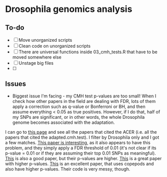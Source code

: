 # Drosophila genomics analysis

## To-do
- [ ] Move unorganized scripts
- [ ] Clean code on unorganized scripts
- [ ] There are universal functions inside 03_cmh_tests.R that have to be moved somewhere else
- [ ] Unstage big files
- [ ]

## Issues
 - Biggest issue I'm facing - my CMH test p-values are too small! When I check how other papers in the field are dealing with FDR, lots of them apply a correction such as q-value or Bonferroni or BH, and then assume everything < 0.05 as true positives. However, if I do that, half of my SNPs are significant, or in other words, the whole Drosophila genome becomes associated with the adaptation.

I can go to [this page](https://scholar.google.com/scholar?hl=en&as_sdt=5%2C38&sciodt=0%2C38&cites=4613566741279609699&scipsc=1&q=drosophila&btnG=) and see all the papers that cited the ACER (i.e. all the papers that cited the adapted.cmh.test).
I filter by Drosophila only and I got a few matches.
[This paper is interesting](https://www.biorxiv.org/content/10.1101/2024.02.08.579525v1.full.pdf), as it also appears to have this problem, and they simply apply a FDR threshold of 0.01 (it's not clear if its p-value = 0.01 or if they are assuming their top 0.01 SNPs as meaningful).
[This](https://academic.oup.com/genetics/article/224/3/iyad050/7085646) is also a good paper, but their p-values are higher.
[This](https://link.springer.com/article/10.1186/s13059-021-02425-9) is a great paper with higher p-values.
[This](https://www.nature.com/articles/s41467-022-31622-8#data-availability) is an excellent paper, that uses copepods and also have higher p-values. Their code is very messy, though.